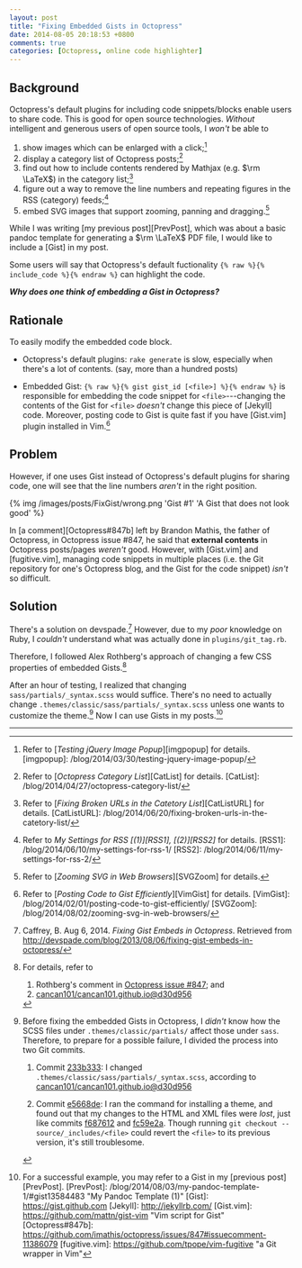 ```yaml
---
layout: post
title: "Fixing Embedded Gists in Octopress"
date: 2014-08-05 20:18:53 +0800
comments: true
categories: [Octopress, online code highlighter]
---
```


Background
---

Octopress's default plugins for including code snippets/blocks enable
users to share code.  This is good for open source technologies.
*Without* intelligent and generous users of open source tools, I
*won't* be able to

1. show images which can be enlarged with a click;[^1]
2. display a category list of Octopress posts;[^2]
3. find out how to include contents rendered by Mathjax (e.g. $\rm
\LaTeX$) in the category list;[^3]
4. figure out a way to remove the line numbers and repeating figures
in the RSS (category) feeds;[^4]
5. embed SVG images that support zooming, panning and dragging.[^5]

While I was writing [my previous post][PrevPost], which was about a
basic pandoc template for generating a $\rm \LaTeX$ PDF file, I would
like to include a [Gist] in my post.

Some users will say that Octopress's default fuctionality `{% raw %}{%
include_code %}{% endraw %}` can highlight the code.

***Why does one think of embedding a Gist in Octopress?***

Rationale
---

To easily modify the embedded code block.

- Octopress's default plugins: `rake generate` is slow, especially
    when there's a lot of contents.  (say, more than a hundred posts)

- Embedded Gist: `{% raw %}{% gist gist_id [<file>] %}{% endraw %}` is
    responsible for embedding the code snippet for `<file>`---changing
    the contents of the Gist for `<file>` *doesn't* change this piece
    of [Jekyll] code.  Moreover, posting code to Gist is quite fast if
    you have [Gist.vim] plugin installed in Vim.[^6]

Problem
---

However, if one uses Gist instead of Octopress's default plugins for
sharing code, one will see that the line numbers *aren't* in the right
position.

{% img /images/posts/FixGist/wrong.png 'Gist #1' 'A Gist that does not look good' %}

<!-- more -->

In [a comment][Octopress#847b] left by Brandon Mathis, the father of
Octopress, in Octopress issue #847, he said that **external contents**
in Octopress posts/pages *weren't* good.  However, with [Gist.vim] and
[fugitive.vim], managing code snippets in multiple places (i.e. the
Git repository for one's Octopress blog, and the Gist for the code
snippet) *isn't* so difficult.

Solution
---

There's a solution on devspade.[^7]  However, due to my *poor*
knowledge on Ruby, I *couldn't* understand what was actually done in
`plugins/git_tag.rb`.

Therefore, I followed Alex Rothberg's approach of changing a few CSS
properties of embedded Gists.[^8]

After an hour of testing, I realized that changing
`sass/partials/_syntax.scss` would suffice.  There's no need to
actually change `.themes/classic/sass/partials/_syntax.scss` unless
one wants to customize the theme.[^9]  Now I can use Gists in my
posts.[^10]

---
[^1]: Refer to [*Testing jQuery Image Popup*][imgpopup] for details.
[imgpopup]: /blog/2014/03/30/testing-jquery-image-popup/
[^2]: Refer to [*Octopress Category List*][CatList] for details.
[CatList]: /blog/2014/04/27/octopress-category-list/
[^3]: Refer to [*Fixing Broken URLs in the Catetory List*][CatListURL] for details.
[CatListURL]: /blog/2014/06/20/fixing-broken-urls-in-the-catetory-list/
[^4]: Refer to *My Settings for RSS [(1)][RSS1], [(2)][RSS2]* for details.
[RSS1]: /blog/2014/06/10/my-settings-for-rss-1/
[RSS2]: /blog/2014/06/11/my-settings-for-rss-2/
[^5]: Refer to [*Zooming SVG in Web Browsers*][SVGZoom] for details.
[^6]: Refer to [*Posting Code to Gist Efficiently*][VimGist] for details.
[VimGist]: /blog/2014/02/01/posting-code-to-gist-efficiently/
[SVGZoom]: /blog/2014/08/02/zooming-svg-in-web-browsers/
[^7]: Caffrey, B. Aug 6, 2014. *Fixing Gist Embeds in Octopress*. Retrieved from <http://devspade.com/blog/2013/08/06/fixing-gist-embeds-in-octopress/>
[^8]:
    For details, refer to

    1. Rothberg's comment in [Octopress issue #847][Octopress#847a];
    and
    2. [cancan101/cancan101.github.io@d30d956][d30d956]

[Octopress#847a]: https://github.com/imathis/octopress/issues/847#issuecomment-43047234 "GitHub gist changes break gist plugin formatting"
[d30d956]: https://github.com/cancan101/cancan101.github.io/commit/d30d956
[^9]:
    Before fixing the embedded Gists in Octopress, I *didn't* know how
    the SCSS files under `.themes/classic/partials/` affect those
    under `sass`.  Therefore, to prepare for a possible failure, I
    divided the process into two Git commits.

    1. Commit [233b333]: I changed
    `.themes/classic/sass/partials/_syntax.scss`, according to
    [cancan101/cancan101.github.io@d30d956][d30d956]

    2. Commit [e5668de]: I ran the command for installing a theme, and
    found out that my changes to the HTML and XML files were *lost*,
    just like commits [f687612] and [fc59e2a].  Though running `git
    checkout -- source/_includes/<file>` could revert the `<file>` to
    its previous version, it's still troublesome.

[233b333]: https://github.com/VincentTam/vincenttam.github.io/commit/233b333
[e5668de]: https://github.com/VincentTam/vincenttam.github.io/commit/e5668de
[f687612]: https://github.com/VincentTam/vincenttam.github.io/commit/f687612
[fc59e2a]: https://github.com/VincentTam/vincenttam.github.io/commit/fc59e2a
[^10]: For a successful example, you may refer to a Gist in my [previous post][PrevPost].
[PrevPost]: /blog/2014/08/03/my-pandoc-template-1/#gist13584483 "My Pandoc Template (1)"
[Gist]: https://gist.github.com
[Jekyll]: http://jekyllrb.com/
[Gist.vim]: https://github.com/mattn/gist-vim "Vim script for Gist"
[Octopress#847b]: https://github.com/imathis/octopress/issues/847#issuecomment-11386079
[fugitive.vim]: https://github.com/tpope/vim-fugitive "a Git wrapper in Vim"
